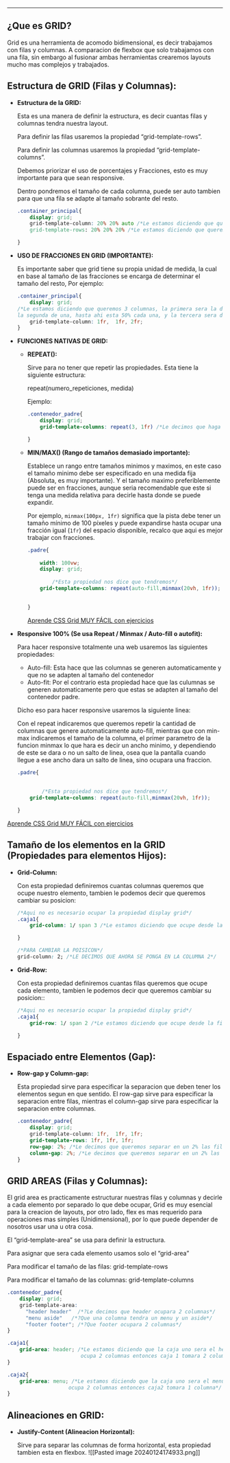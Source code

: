 
---
## **¿Que es GRID?**

Grid es una herramienta de acomodo bidimensional, es decir trabajamos con filas y columnas. A comparacion de flexbox que solo trabajamos con una fila, sin embargo al fusionar ambas herramientas crearemos layouts mucho mas complejos y trabajados.

## **Estructura de GRID (Filas y Columnas):**

- **Estructura de la GRID:**
    
    Esta es una manera de definir la estructura, es decir cuantas filas y columnas tendra nuestra layout.
    
    Para definir las filas usaremos la propiedad “grid-template-rows”.
    
    Para definir las columnas usaremos la propiedad “grid-template-columns”.
    
    Debemos priorizar el uso de porcentajes y Fracciones, esto es muy importante para que sean responsive.
    
    Dentro pondremos el tamaño de cada columna, puede ser auto tambien para que una fila se adapte al tamaño sobrante del resto.
    
    ```css
    .container_principal{
    	display: grid;
    	grid-template-column: 20% 20% auto /*Le estamos diciendo que queremos 3 columnas, 2 del tamaño de 20 y la ultima que se acomode automaticamente*/
    	grid-template-rows: 20% 20% 20% /*Le estamos diciendo que queremos 3 filas*/	
    
    }
    
    ```
    
- **USO DE FRACCIONES EN GRID (IMPORTANTE):**
    
    Es importante saber que grid tiene su propia unidad de medida, la cual en base al tamaño de las fracciones se encarga de determinar el tamaño del resto, Por ejemplo:
    
    ```css
    .container_principal{
    	display: grid;
    /*Le estamos diciendo que queremos 3 columnas, la primera sera la de 1 fraccion
    la segunda de una, hasta ahi esta 50% cada una, y la tercera sera de 2fr*/	
    	grid-template-column: 1fr,  1fr, 2fr; 
    }
    
    ```
    
- **FUNCIONES NATIVAS DE GRID:**
    
    - **REPEAT():**
        
        Sirve para no tener que repetir las propiedades. Esta tiene la siguiente estructura:
        
        repeat(numero_repeticiones, medida)
        
        Ejemplo:
        
        ```css
        .contenedor_padre{
        	display: grid;
        	grid-template-columns: repeat(3, 1fr) /*Le decimos que haga 3 columnas de una fraccion*/
        
        }
        ```
        
    - **MIN/MAX() (Rango de tamaños demasiado importante):**
        
        Establece un rango entre tamaños minimos y maximos, en este caso el tamaño minimo debe ser especificado en una medida fija (Absoluta, es muy importante). Y el tamaño maximo preferiblemente puede ser en fracciones, aunque seria recomendable que este si tenga una medida relativa para decirle hasta donde se puede expandir.
        
        Por ejemplo, `minmax(100px, 1fr)` significa que la pista debe tener un tamaño mínimo de 100 píxeles y puede expandirse hasta ocupar una fracción igual (`1fr`) del espacio disponible, recalco que aqui es mejor trabajar con fracciones.
        
        ```css
        .padre{
            
            width: 100vw; 
            display: grid;
         
        		/*Esta propiedad nos dice que tendremos*/
            grid-template-columns: repeat(auto-fill,minmax(20vh, 1fr));
            
        
        }
        ```
        
        [Aprende CSS Grid MUY FÁCIL con ejercicios](https://youtu.be/iTjkiI8QQsM?si=AvpoHP60QBnR9dWv&t=2937)
        
- **Responsive 100% (Se usa Repeat / Minmax / Auto-fill o autofit):**
    
    Para hacer responsive totalmente una web usaremos las siguientes propiedades:
    
    - Auto-fill: Esta hace que las columnas se generen automaticamente y que no se adapten al tamaño del contenedor
    - Auto-fit: Por el contrario esta propiedad hace que las culumnas se generen automaticamente pero que estas se adapten al tamaño del contenedor padre.
    
    Dicho eso para hacer responsive usaremos la siguiente linea:
    
    Con el repeat indicaremos que queremos repetir la cantidad de columnas que genere automaticamente auto-fill, mientras que con min-max indicaremos el tamaño de la columna, el primer parametro de la funcion minmax lo que hara es decir un ancho minimo, y dependiendo de este se dara o no un salto de linea, osea que la pantalla cuando llegue a ese ancho dara un salto de linea, sino ocupara una fraccion.
    
    ```css
    .padre{
        
      
    		/*Esta propiedad nos dice que tendremos*/
        grid-template-columns: repeat(auto-fill,minmax(20vh, 1fr));
    
    }
    ```
    

[Aprende CSS Grid MUY FÁCIL con ejercicios](https://youtu.be/iTjkiI8QQsM?si=AvpoHP60QBnR9dWv&t=2937)


## **Tamaño de los elementos en la GRID (Propiedades para elementos Hijos):**

- **Grid-Column:**
    
    Con esta propiedad definiremos cuantas columnas queremos que ocupe nuestro elemento, tambien le podemos decir que queremos cambiar su posicion:
    
    ```css
    /*Aqui no es necesario ocupar la propiedad display grid*/
    .caja1{
    	grid-column: 1/ span 3 /*Le estamos diciendo que ocupe desde la columna 1 hasta la 3*/
    
    }
    
    /*PARA CAMBIAR LA POISICON*/
    grid-column: 2; /*LE DECIMOS QUE AHORA SE PONGA EN LA COLUMNA 2*/
    ```
    
- **Grid-Row:**
    
    Con esta propiedad definiremos cuantas filas queremos que ocupe cada elemento, tambien le podemos decir que queremos cambiar su posicion::
    
    ```css
    /*Aqui no es necesario ocupar la propiedad display grid*/
    .caja1{
    	grid-row: 1/ span 2 /*Le estamos diciendo que ocupe desde la fila 1 hasta la 2*/
    
    }
    ```
    

## **Espaciado entre Elementos (Gap):**

- **Row-gap y Column-gap:**
    
    Esta propiedad sirve para especificar la separacion que deben tener los elementos segun en que sentido. El row-gap sirve para especificar la separacion entre filas, mientras el column-gap sirve para especificar la separacion entre columnas.
    
    ```css
    .contenedor_padre{
    	display: grid;
    	grid-template-column: 1fr,  1fr, 1fr;
    	grid-template-rows: 1fr, 1fr, 1fr; 
    	row-gap: 2%; /*Le decimos que queremos separar en un 2% las filas*/
    	column-gap: 2%; /*Le decimos que queremos separar en un 2% las columnas*/
    }
    ```
    

## **GRID AREAS (Filas y Columnas):**

El grid area es practicamente estructurar nuestras filas y columnas y decirle a cada elemento por separado lo que debe ocupar, Grid es muy esencial para la creacion de layouts, por otro lado, flex es mas requerido para operaciones mas simples (Unidimensional), por lo que puede depender de nosotros usar una u otra cosa.

El “grid-template-area” se usa para definir la estructura.

Para asignar que sera cada elemento usamos solo el “grid-area”

Para modificar el tamaño de las filas: grid-template-rows

Para modificar el tamaño de las columnas: grid-template-columns

```css
.contenedor_padre{
    display: grid;
    grid-template-area: 
	  "header header"  /*?Le decimos que header ocupara 2 columnas*/
      "menu aside"   /*?Que una columna tendra un menu y un aside*/
      "footer footer"; /*?Que footer ocupara 2 columnas*/
}

.caja1{
    grid-area: header; /*Le estamos diciendo que la caja uno sera el header, el header 
                        ocupa 2 columnas entonces caja 1 tomara 2 columnas*/
}

.caja2{
    grid-area: menu; /*Le estamos diciendo que la caja uno sera el menu, el menu 
                    ocupa 2 columnas entonces caja2 tomara 1 columna*/
}
```

## **Alineaciones en GRID:**

- **Justify-Content (Alineacion Horizontal):**
    
    Sirve para separar las columnas de forma horizontal, esta propiedad tambien esta en flexbox.
	    ![[Pasted image 20240124174933.png]]